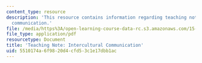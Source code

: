 ```yaml
---
content_type: resource
description: 'This resource contains information regarding teaching note: intercultural
  communication.'
file: /media/https%3A/open-learning-course-data-rc.s3.amazonaws.com/15-279-management-communication-for-undergraduates-fall-2012/5510174a6f9820d4cfd53c1e17dbb1ac_MIT15_279F12_intcltrlComm.pdf
file_type: application/pdf
resourcetype: Document
title: 'Teaching Note: Intercultural Communication'
uid: 5510174a-6f98-20d4-cfd5-3c1e17dbb1ac
---
```

